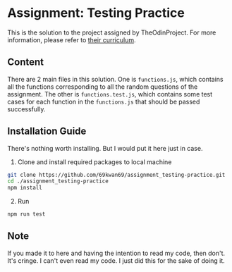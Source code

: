 # Assignment: Testing Practice

This is the solution to the project assigned by TheOdinProject. For more information, please refer to [their curriculum](https://www.theodinproject.com/lessons/node-path-javascript-testing-practice).

## Content

There are 2 main files in this solution. One is `functions.js`, which contains all the functions corresponding to all the random questions of the assignment. The other is `functions.test.js`, which contains some test cases for each function in the `functions.js` that should be passed successfully.

## Installation Guide

There's nothing worth installing. But I would put it here just in case.

1. Clone and install required packages to local machine

```bash
git clone https://github.com/69kwan69/assignment_testing-practice.git
cd ./assignment_testing-practice
npm install
```

2. Run

```bash
npm run test
```

## Note

If you made it to here and having the intention to read my code, then don't. It's cringe. I can't even read my code. I just did this for the sake of doing it.
